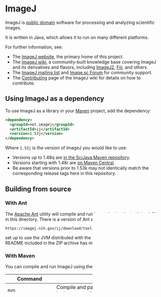 # ImageJ

ImageJ is [public domain] software for processing and analyzing scientific
images.

It is written in Java, which allows it to run on many different platforms.

For further information, see:

* The [ImageJ website], the primary home of this project.
* The [ImageJ wiki], a community-built knowledge base covering ImageJ and
  its derivatives and flavors, including [ImageJ2], [Fiji], and others.
* The [ImageJ mailing list] and [Image.sc Forum] for community support.
* The [Contributing] page of the ImageJ wiki for details on how to contribute.

## Using ImageJ as a dependency

To use ImageJ as a library in your [Maven] project, add the dependency:

```xml
<dependency>
  <groupId>net.imagej</groupId>
  <artifactId>ij</artifactId>
  <version>1.53j</version>
</dependency>
```

Where `1.53j` is the version of ImageJ you would like to use:

* Versions up to 1.48q are [in the SciJava Maven repository](https://maven.scijava.org/content/repositories/releases/net/imagej/ij/).
* Versions starting with 1.48r are [on Maven Central](https://search.maven.org/#search%7Cgav%7C1%7Cg%3A%22net.imagej%22%20AND%20a%3A%22ij%22).
* Be aware that versions prior to 1.53k may not identically match the
  corresponding release tags here in this repository.

## Building from source

### With Ant

The [Apache Ant] utility will compile and run ImageJ using the
`build.xml` file in this directory. There is a version of Ant at

    https://imagej.nih.gov/ij/download/tools/ant/ant.zip

set up to use the JVM distributed with the Windows version of ImageJ.
The README included in the ZIP archive has more information.

### With Maven

You can compile and run ImageJ using the [Maven build tool]:

| Command               | Action                                                                |
|-----------------------|-----------------------------------------------------------------------|
| `mvn`                 | Compile and package ImageJ into a JAR file in the `target` directory. |
| `mvn -Pexec`          | Compile and then run ImageJ.                                          |
| `mvn javadoc:javadoc` | Generate the project Javadoc in the `target/apidocs` directory.       |

[public domain]: https://imagej.nih.gov/ij/disclaimer.html
[ImageJ website]: https://imagej.nih.gov/ij/
[ImageJ wiki]: https://imagej.net/
[ImageJ2]: https://imagej.net/software/imagej2
[Fiji]: https://imagej.net/software/fiji
[ImageJ mailing list]: https://imagej.nih.gov/ij/list.html
[Image.sc Forum]: https://forum.image.sc/tag/imagej
[Contributing]: https://imagej.net/contribute/
[Maven]: https://imagej.net/develop/maven
[Apache Ant]: https://ant.apache.org/
